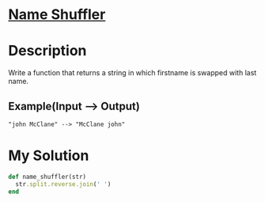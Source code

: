 # [Name Shuffler](https://www.codewars.com/kata/559ac78160f0be07c200005a)

# Description
Write a function that returns a string in which firstname is swapped with last name.

## Example(Input --> Output)
```"john McClane" --> "McClane john"```

# My Solution
```ruby
def name_shuffler(str)
  str.split.reverse.join(' ')
end
```
